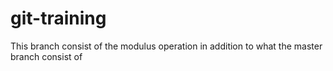 # git-training
This branch consist of the modulus operation in addition to what the master branch consist of
